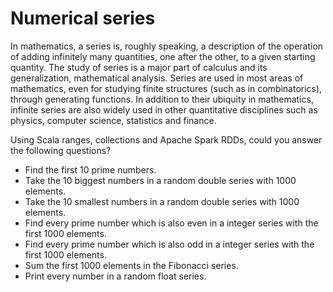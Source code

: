 # Numerical series

In mathematics, a series is, roughly speaking, a description of the operation of adding infinitely many quantities, one after the other, to a given starting quantity. The study of series is a major part of calculus and its generalization, mathematical analysis. Series are used in most areas of mathematics, even for studying finite structures (such as in combinatorics), through generating functions. In addition to their ubiquity in mathematics, infinite series are also widely used in other quantitative disciplines such as physics, computer science, statistics and finance.

Using Scala ranges, collections and Apache Spark RDDs, could you answer the following questions?

* Find the first 10 prime numbers.
* Take the 10 biggest numbers in a random double series with 1000 elements.
* Take the 10 smallest numbers in a random double series with 1000 elements.
* Find every prime number which is also even in a integer series with the first 1000 elements.
* Find every prime number which is also odd in a integer series with the first 1000 elements.
* Sum the first 1000 elements in the Fibonacci series.
* Print every number in a random float series.